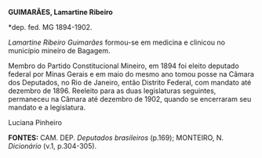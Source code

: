 **GUIMARÃES, Lamartine Ribeiro**

\*dep. fed. MG 1894-1902.

*Lamartine Ribeiro Guimarães* formou-se em medicina e clinicou no
município mineiro de Bagagem.

Membro do Partido Constitucional Mineiro, em 1894 foi eleito deputado
federal por Minas Gerais e em maio do mesmo ano tomou posse na Câmara
dos Deputados, no Rio de Janeiro, então Distrito Federal, com mandato
até dezembro de 1896. Reeleito para as duas legislaturas seguintes,
permaneceu na Câmara até dezembro de 1902, quando se encerraram seu
mandato e a legislatura.

Luciana Pinheiro

**FONTES:** CAM. DEP. *Deputados brasileiros* (p.169); MONTEIRO, N.
*Dicionário* (v.1, p.304-305).
